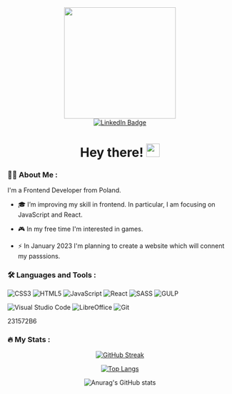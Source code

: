 <div id="header" align="center">
  <img src="https://media4.giphy.com/media/M9kgjEsLG6LMbYC9dl/giphy.gif?cid=ecf05e47lhf5yvp8z16kerd354beyo5e6fxfuk0mftzb1212&rid=giphy.gif&ct=g" width="250"/>
  <div id="badges">
  <a href="https://www.linkedin.com/in/marek-gacek">
    <img src="https://img.shields.io/badge/LinkedIn-blue?style=for-the-badge&logo=linkedin&logoColor=white" alt="LinkedIn Badge"/>
  </a>
  </div>
  <img src="https://komarev.com/ghpvc/?username=gacmen45&style=flat-square&color=yellow" alt=""/>
 <h1>
  Hey there!
  <img src="https://media.giphy.com/media/hvRJCLFzcasrR4ia7z/giphy.gif" width="30"/>
</h1>
</div>

### :man_technologist: About Me :

I'm a Frontend Developer from Poland.

- :mortar_board: I’m improving my skill in frontend. In particular, I am focusing on JavaScript and React. 

- :video_game: In my free time I'm interested in games.

- :zap: In January 2023 I'm planning to create a website which will connent my passsions.


### :hammer_and_wrench: Languages and Tools :

![CSS3](https://img.shields.io/badge/css3-%231572B6.svg?style=for-the-badge&logo=css3&logoColor=white)
![HTML5](https://img.shields.io/badge/html5-%23E34F26.svg?style=for-the-badge&logo=html5&logoColor=white)
![JavaScript](https://img.shields.io/badge/javascript-%23323330.svg?style=for-the-badge&logo=javascript&logoColor=%23F7DF1E)
![React](https://img.shields.io/badge/react-%231579B6.svg?style=for-the-badge&logo=react&logoColor=white)
![SASS](https://img.shields.io/badge/SASS-hotpink.svg?style=for-the-badge&logo=SASS&logoColor=white)
![GULP](https://img.shields.io/badge/gulp-%231572B6.svg?style=for-the-badge&logo=gulp&logoColor=white)


![Visual Studio Code](https://img.shields.io/badge/Visual%20Studio%20Code-0078d7.svg?style=for-the-badge&logo=visual-studio-code&logoColor=white)
![LibreOffice](https://img.shields.io/badge/LibreOffice-%2318A303?style=for-the-badge&logo=LibreOffice&logoColor=white)
![Git](https://img.shields.io/badge/git-%23F05033.svg?style=for-the-badge&logo=git&logoColor=white)

231572B6


### :fire: My Stats :
<div align="center">
  
  
[![GitHub Streak](https://streak-stats.demolab.com?user=gacmen45&theme=radical&hide_border=true&date_format=j%2Fn%5B%2FY%5D)](https://git.io/streak-stats)

  
[![Top Langs](https://github-readme-stats.vercel.app/api/top-langs/?username=gacmen45&layout=compact&theme=radical)](https://github.com/anuraghazra/github-readme-stats)

  
![Anurag's GitHub stats](https://github-readme-stats.vercel.app/api?username=gacmen45&theme=radical&show_icons=true)

</div>




<!--
**gacmen45/gacmen45** is a ✨ _special_ ✨ repository because its `README.md` (this file) appears on your GitHub profile.

Here are some ideas to get you started:

- 🔭 I’m currently working on ...
- 🌱 I’m currently learning ...
- 👯 I’m looking to collaborate on ...
- 🤔 I’m looking for help with ...
- 💬 Ask me about ...
- 📫 How to reach me: ...
- 😄 Pronouns: ...
- ⚡ Fun fact: ...
-->
